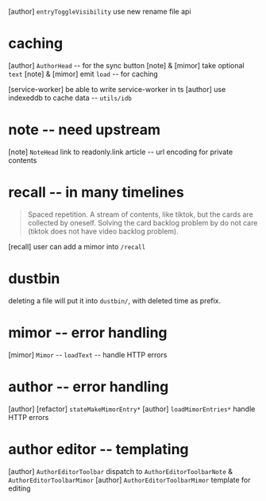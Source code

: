 [author] `entryToggleVisibility` use new rename file api

# caching

[author] `AuthorHead` -- for the sync button
[note] & [mimor] take optional `text`
[note] & [mimor] emit `load` -- for caching

[service-worker] be able to write service-worker in ts
[author] use indexeddb to cache data -- `utils/idb`

# note -- need upstream

[note] `NoteHead` link to readonly.link article -- url encoding for private contents

# recall -- in many timelines

> Spaced repetition. A stream of contents, like tiktok, but the cards
> are collected by oneself. Solving the card backlog problem by do not
> care (tiktok does not have video backlog problem).

[recall] user can add a mimor into `/recall`

# dustbin

deleting a file will put it into `dustbin/`, with deleted time as prefix.

# mimor -- error handling

[mimor] `Mimor` -- `loadText` -- handle HTTP errors

# author -- error handling

[author] [refactor] `stateMakeMimorEntry*`
[author] `loadMimorEntries*` handle HTTP errors

# author editor -- templating

[author] `AuthorEditorToolbar` dispatch to `AuthorEditorToolbarNote` & `AuthorEditorToolbarMimor`
[author] `AuthorEditorToolbarMimor` template for editing
